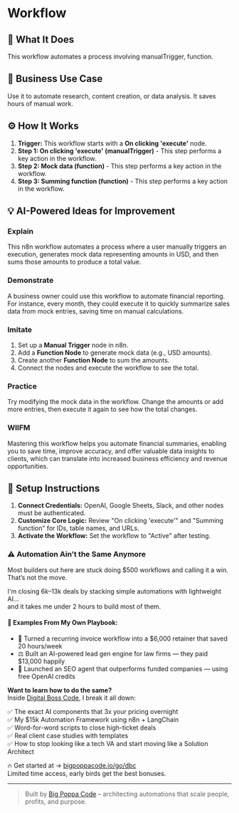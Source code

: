 # Workflow

## 🚀 What It Does
This workflow automates a process involving manualTrigger, function.

## 💼 Business Use Case
Use it to automate research, content creation, or data analysis. It saves hours of manual work.

## ⚙️ How It Works
1.  **Trigger:** This workflow starts with a **On clicking 'execute'** node.
2. **Step 1: On clicking 'execute' (manualTrigger)** - This step performs a key action in the workflow.
3. **Step 2: Mock data (function)** - This step performs a key action in the workflow.
4. **Step 3: Summing function (function)** - This step performs a key action in the workflow.

## 💡 AI-Powered Ideas for Improvement
### Explain
This n8n workflow automates a process where a user manually triggers an execution, generates mock data representing amounts in USD, and then sums those amounts to produce a total value.

### Demonstrate
A business owner could use this workflow to automate financial reporting. For instance, every month, they could execute it to quickly summarize sales data from mock entries, saving time on manual calculations.

### Imitate
1. Set up a **Manual Trigger** node in n8n.
2. Add a **Function Node** to generate mock data (e.g., USD amounts).
3. Create another **Function Node** to sum the amounts.
4. Connect the nodes and execute the workflow to see the total.

### Practice
Try modifying the mock data in the workflow. Change the amounts or add more entries, then execute it again to see how the total changes. 

### WIIFM
Mastering this workflow helps you automate financial summaries, enabling you to save time, improve accuracy, and offer valuable data insights to clients, which can translate into increased business efficiency and revenue opportunities.

## 🔧 Setup Instructions
1. **Connect Credentials:** OpenAI, Google Sheets, Slack, and other nodes must be authenticated.
2. **Customize Core Logic:** Review "On clicking 'execute'" and "Summing function" for IDs, table names, and URLs.
3. **Activate the Workflow:** Set the workflow to "Active" after testing.

### ⚠️ Automation Ain’t the Same Anymore

Most builders out here are stuck doing $500 workflows and calling it a win.  
That’s not the move.  

I'm closing $6k–$13k deals by stacking simple automations with lightweight AI...  
and it takes me under 2 hours to build most of them.

#### 🧠 Examples From My Own Playbook:
- 🔁 Turned a recurring invoice workflow into a $6,000 retainer that saved 20 hours/week  
- ⚖️ Built an AI-powered lead gen engine for law firms — they paid $13,000 happily  
- 🚀 Launched an SEO agent that outperforms funded companies — using free OpenAI credits  

**Want to learn how to do the same?**  
Inside [Digital Boss Code](https://bigpoppacode.io/go/dbc), I break it all down:

✅ The exact AI components that 3x your pricing overnight  
✅ My $15k Automation Framework using n8n + LangChain  
✅ Word-for-word scripts to close high-ticket deals  
✅ Real client case studies with templates  
✅ How to stop looking like a tech VA and start moving like a Solution Architect  

🔥 Get started at → [bigpoppacode.io/go/dbc](https://bigpoppacode.io/go/dbc)  
Limited time access, early birds get the best bonuses.

---
> Built by [Big Poppa Code](https://bigpoppacode.io) – architecting automations that scale people, profits, and purpose.
